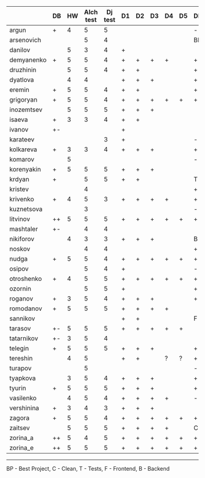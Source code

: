 |            | DB | HW | Alch test | Dj test | D1 | D2 | D3 | D4 | D5 | DF |
|------------|----|----|-----------|---------|----|----|----|----|----|----|
| argun      | +  | 4  | 5         |  5      |    |    |    |    |    | -  |
| arsenovich |    |    | 5         |  4      |    |    |    |    |    | BP |
| danilov    |    | 5  | 3         |  4      | +  |    |    |    |    |    |
| demyanenko | +  | 5  | 5         |  4      | +  | +  | +  | +  |    | +  |
| druzhinin  |    | 5  | 5         |  4      | +  | +  |    |    |    | +  |
| dyatlova   |    | 4  | 4         |         | +  | +  | +  |    |    | +  |
| eremin     | +  | 5  | 5         |  4      | +  | +  |    |    |    | +  |
| grigoryan  | +  | 5  | 5         |  4      | +  | +  | +  | +  | +  | +  |
| inozemtsev |    | 5  | 5         |  5      | +  | +  | +  |    |    |    |
| isaeva     | +  | 3  | 3         |  4      | +  | +  |    |    |    |    |
| ivanov     | +- |    |           |         | +  |    |    |    |    |    |
| karateev   |    |    |           |  3      | +  |    |    |    |    | -  |
| kolkareva  | +  | 3  | 3         |  4      | +  | +  | +  |    |    | +  |
| komarov    |    | 5  |           |         |    |    |    |    |    | -  |
| korenyakin | +  | 5  | 5         |  5      | +  | +  | +  |    |    |    |
| krdyan     | +  |    | 5         |  5      | +  | +  |    |    |    | T  |
| kristev    |    |    | 4         |         |    |    |    |    |    | +  |
| krivenko   | +  | 4  | 5         |  3      | +  | +  | +  | +  |    | +  |
| kuznetsova |    |    | 3         |         |    |    |    |    |    | -  |
| litvinov   | ++ | 5  | 5         |  5      | +  | +  | +  | +  | +  | +  |
| mashtaler  | +- |    | 4         |  4      |    |    |    |    |    |    |
| nikiforov  |    | 4  | 3         |  3      | +  | +  | +  |    |    | B  |
| noskov     |    |    | 4         |  4      |    |    |    |    |    | +  |
| nudga      | +  | 5  | 5         |  4      | +  | +  | +  | +  | +  | +  |
| osipov     |    |    | 5         |  4      | +  |    |    |    |    | -  |
| otroshenko | +  | 4  | 5         |  5      | +  | +  | +  | +  | +  | +  |
| ozornin    |    |    | 5         |  5      | +  |    |    |    |    | +  |
| roganov    | +  | 3  | 5         |  4      | +  | +  | +  |    |    | +  |
| romodanov  | +  | 5  | 5         |  5      | +  | +  | +  | +  |    |    |
| sannikov   |    |    |           |         | +  | +  |    |    |    | F  |
| tarasov    | +- | 5  | 5         |  5      | +  | +  | +  | +  | +  |    |
| tatarnikov | +- | 3  | 5         |  4      |    |    |    |    |    |    |
| telegin    | +  | 5  | 5         |  5      | +  | +  | +  |    |    | +  |
| tereshin   |    | 4  | 5         |         | +  | +  |    | ?  | ?  | +  |
| turapov    |    |    | 5         |         |    |    |    |    |    | -  |
| tyapkova   |    | 3  | 5         |  4      | +  | +  | +  |    |    | +  |
|   tyurin   | +  | 5  | 5         |  5      | +  | +  | +  |    |    | +  |
|  vasilenko |    | 4  | 5         |  4      | +  | +  | +  | +  |    | -  |
| vershinina | +  | 3  | 4         |  3      | +  | +  | +  |    |    |    |
|   zagora   | +  | 5  | 5         |  4      | +  | +  | +  | +  | +  | +  |
|   zaitsev  |    | 5  | 5         |  5      | +  | +  | +  | +  |    | C  |
|  zorina_a  | ++ | 5  | 4         |  5      | +  | +  | +  | +  | +  | +  |
|  zorina_e  | ++ | 5  | 5         |  5      | +  | +  | +  | +  | +  | +  |

----------------
BP - Best Project,
C - Clean,
T - Tests,
F - Frontend,
B - Backend
